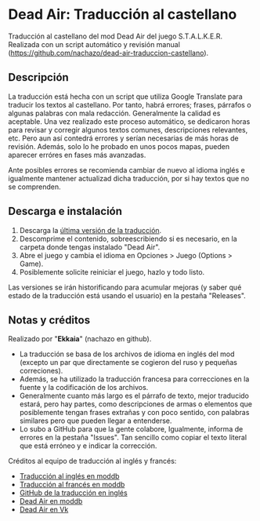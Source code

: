 # Dead Air: Traducción al castellano
Traducción al castellano del mod Dead Air del juego S.T.A.L.K.E.R. Realizada con un script automático y revisión manual (https://github.com/nachazo/dead-air-traduccion-castellano).

## Descripción
La traducción está hecha con un script que utiliza Google Translate para traducir los textos al castellano. Por tanto, habrá errores; frases, párrafos o algunas palabras con mala redacción. Generalmente la calidad es aceptable. Una vez realizado este proceso automático, se dedicaron horas para revisar y corregir algunos textos comunes, descripciones relevantes, etc. Pero aun así contedrá errores y serían necesarias de más horas de revisión. Además, solo lo he probado en unos pocos mapas, pueden aparecer erróres en fases más avanzadas.

Ante posibles errores se recomienda cambiar de nuevo al idioma inglés e igualmente mantener actualizad dicha traducción, por si hay textos que no se comprenden.

## Descarga e instalación
1. Descarga la [última versión de la traducción](https://github.com/nachazo/dead-air-traduccion-castellano/releases/latest).
1. Descomprime el contenido, sobreescribiendo si es necesario, en la carpeta donde tengas instalado "Dead Air".
1. Abre el juego y cambia el idioma en Opciones > Juego (Options > Game).
1. Posiblemente solicite reiniciar el juego, hazlo y todo listo.

Las versiones se irán historificando para acumular mejoras (y saber qué estado de la traducción está usando el usuario) en la pestaña "Releases".

## Notas y créditos
Realizado por "**Ekkaia**" (nachazo en github).

* La traducción se basa de los archivos de idioma en inglés del mod (excepto un par que directamente se cogieron del ruso y pequeñas correciones).
* Además, se ha utilizado la traducción francesa para correcciones en la fuente y la codificación de los archivos.
* Generalmente cuanto más largo es el párrafo de texto, mejor traducido estará, pero hay partes, como descripciones de armas o elementos que posiblemente tengan frases extrañas y con poco sentido, con palabras similares pero que pueden llegar a entenderse.
* Lo subo a GitHub para que la gente colabore, Igualmente, informa de errores en la pestaña "Issues". Tan sencillo como copiar el texto literal que está erróneo y e indicar la corrección.

Créditos al equipo de traducción al inglés y francés:
* [Traducción al inglés en moddb](https://www.moddb.com/mods/dead-air/downloads/dead-air-english-translation)
* [Traducción al francés en moddb](https://www.moddb.com/mods/dead-air/downloads/dead-air-french-translation-trad-franaise)
* [GitHub de la traducción en inglés](https://github.com/Appuruu/dead-air-english-translation)
* [Dead Air en moddb](https://www.moddb.com/mods/dead-air)
* [Dead Air en Vk](https://www.vk.com/callofmisery)
